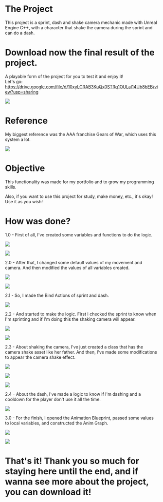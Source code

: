 # The Project

This project is a sprint, dash and shake camera mechanic made with Unreal Engine C++, with a character that shake the camera during the sprint and can do a dash.
# Download now the final result of the project.
A playable form of the project for you to test it and enjoy it! \
Let's go: https://drive.google.com/file/d/10xyLCRAB3KuQx0STRq1OULaI14Ub8bEB/view?usp=sharing

![](https://github.com/KaykyDeSouzaDias/Sprint-Dash-ShakeCamera-Unreal-C-plus-plus/blob/main/Images%20and%20GIFs/SprintDashShakeCamGIF.gif)

# Reference

My biggest reference was the AAA franchise Gears of War, which uses this system a lot.

![](https://github.com/KaykyDeSouzaDias/Sprint-Dash-ShakeCamera-Unreal-C-plus-plus/blob/main/Images%20and%20GIFs/ExampleGIF.gif)

# Objective
This functionality was made for my portfolio and to grow my programming skills.

Also, if you want to use this project for study, make money, etc., it's okay! Use it as you wish!

# How was done?

1.0 - First of all, I've created some variables and functions to do the logic.

![](https://github.com/KaykyDeSouzaDias/Sprint-Dash-ShakeCamera-Unreal-C-plus-plus/blob/main/Images%20and%20GIFs/Image01.JPG)

![](https://github.com/KaykyDeSouzaDias/Sprint-Dash-ShakeCamera-Unreal-C-plus-plus/blob/main/Images%20and%20GIFs/Image02.JPG)

2.0 - After that, I changed some default values of my movement and camera. And then modified the values of all variables created.

![](https://github.com/KaykyDeSouzaDias/Sprint-Dash-ShakeCamera-Unreal-C-plus-plus/blob/main/Images%20and%20GIFs/Image03.JPG)

![](https://github.com/KaykyDeSouzaDias/Sprint-Dash-ShakeCamera-Unreal-C-plus-plus/blob/main/Images%20and%20GIFs/Image04.JPG)

2.1 - So, I made the Bind Actions of sprint and dash.

![](https://github.com/KaykyDeSouzaDias/Sprint-Dash-ShakeCamera-Unreal-C-plus-plus/blob/main/Images%20and%20GIFs/Image05.JPG)

2.2 - And started to make the logic. First I checked the sprint to know when I'm sprinting and if I'm doing this the shaking camera will appear.

![](https://github.com/KaykyDeSouzaDias/Sprint-Dash-ShakeCamera-Unreal-C-plus-plus/blob/main/Images%20and%20GIFs/Image06.JPG)

![](https://github.com/KaykyDeSouzaDias/Sprint-Dash-ShakeCamera-Unreal-C-plus-plus/blob/main/Images%20and%20GIFs/Image06.1.JPG)

2.3 - About shaking the camera, I've just created a class that has the camera shake asset like her father. And then, I've made some modifications to appear the camera shake 
effect.

![](https://github.com/KaykyDeSouzaDias/Sprint-Dash-ShakeCamera-Unreal-C-plus-plus/blob/main/Images%20and%20GIFs/Image08.JPG)

![](https://github.com/KaykyDeSouzaDias/Sprint-Dash-ShakeCamera-Unreal-C-plus-plus/blob/main/Images%20and%20GIFs/Image07.JPG)

![](https://github.com/KaykyDeSouzaDias/Sprint-Dash-ShakeCamera-Unreal-C-plus-plus/blob/main/Images%20and%20GIFs/Image09.JPG)

2.4 - About the dash, I've made a logic to know if I'm dashing and a cooldown for the player don't use it all the time.

![](https://github.com/KaykyDeSouzaDias/Sprint-Dash-ShakeCamera-Unreal-C-plus-plus/blob/main/Images%20and%20GIFs/Image10.JPG)

3.0 - For the finish, I opened the Animation Blueprint, passed some values to local variables, and constructed the Anim Graph.

![](https://github.com/KaykyDeSouzaDias/Sprint-Dash-ShakeCamera-Unreal-C-plus-plus/blob/main/Images%20and%20GIFs/Image11.JPG)

![](https://github.com/KaykyDeSouzaDias/Sprint-Dash-ShakeCamera-Unreal-C-plus-plus/blob/main/Images%20and%20GIFs/Image12.JPG)

# That's it! Thank you so much for staying here until the end, and if wanna see more about the project, you can download it!
